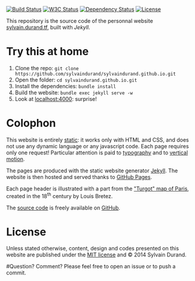 [![Build Status](http://img.shields.io/travis/sylvaindurand/sylvaindurand.github.io.svg?style=flat)](https://travis-ci.org/sylvaindurand/sylvaindurand.github.io)
[![W3C Status](http://img.shields.io/badge/w3c-valid-brightgreen.svg?style=flat)](http://html5.validator.nu/?doc=http%3A%2F%2Fsylvain.durand.tf)
[![Dependency Status](http://img.shields.io/gemnasium/sylvaindurand/sylvaindurand.github.io.svg?style=flat)](https://gemnasium.com/sylvaindurand/sylvaindurand.github.io)
[![License](http://img.shields.io/:license-mit-brightgreen.svg?style=flat)](http://opensource.org/licenses/MIT)

This repository is the source code of the personnal website [sylvain.durand.tf](http://sylvain.durand.tf), built with *Jekyll*.

# Try this at home

1. Clone the repo: `git clone https://github.com/sylvaindurand/sylvaindurand.github.io.git`
2. Open the folder: `cd sylvaindurand.github.io.git`
3. Install the dependencies: `bundle install`
4. Build the website: `bundle exec jekyll serve -w`
5. Look at [localhost:4000](http://localhost:4000): surprise!

# Colophon
This website is entirely [static](https://en.wikipedia.org/wiki/Static_web_page): it works only with HTML and CSS, and does not use any dynamic language or any javascript code. Each page requires only one request! Particular attention is paid to [typography](http://webtypography.net/) and to [vertical motion](http://webtypography.net/2.2.2).

The pages are produced with the static website generator [Jekyll](http://jekyllrb.com/). The website is then hosted and served thanks to [GitHub Pages](https://pages.github.com/). 

Each page header is illustrated with a part from the ["Turgot" map of Paris](https://en.wikipedia.org/wiki/Turgot_map_of_Paris), created in the 18<sup>th</sup> century by Louis Bretez.

The [source code](https://github.com/sylvaindurand/sylvaindurand.github.io) is freely available on [GitHub](https://github.com/sylvaindurand/sylvaindurand.github.io).

# License
Unless stated otherwise, content, design and codes presented on this website are published under the [MIT license](http://opensource.org/licenses/MIT) and © 2014 Sylvain Durand.

#Question? Comment?
Please feel free to open an issue or to push a commit.

